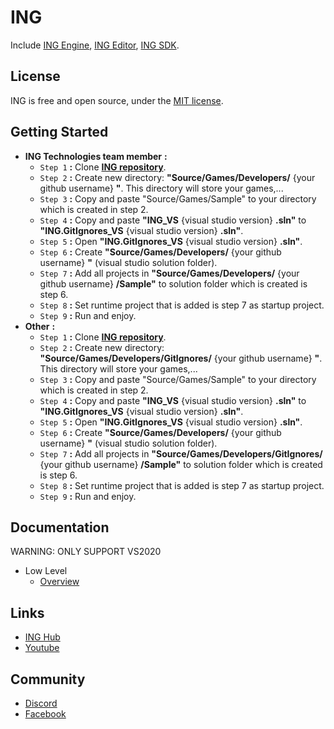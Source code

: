 # ING #
Include [ING Engine](https://github.com/INGTechnologies/ING/blob/main/Documentation/Engine/Engine.md), [ING Editor](https://github.com/INGTechnologies/ING/blob/main/Documentation/Editor/Editor.md), [ING SDK](https://github.com/INGTechnologies/ING/blob/main/Documentation/SDK/SDK.md).


## License ##
ING is free and open source, under the [MIT license](https://github.com/INGTechnologies/ING/blob/main/LICENSE).


## Getting Started ##
- **ING Technologies team member** **:**
  + `Step 1` **:** Clone [**ING repository**](https://github.com/INGTechnologies/ING).
  + `Step 2` **:** Create new directory: **"Source/Games/Developers/** {your github username} **"**. This directory will store your games,...
  + `Step 3` **:** Copy and paste "Source/Games/Sample" to your directory which is created in step 2.
  + `Step 4` **:** Copy and paste **"ING_VS** {visual studio version} **.sln"** to **"ING.GitIgnores_VS** {visual studio version} **.sln"**.
  + `Step 5` **:** Open **"ING.GitIgnores_VS** {visual studio version} **.sln"**.
  + `Step 6` **:** Create **"Source/Games/Developers/** {your github username} **"** (visual studio solution folder).
  + `Step 7` **:** Add all projects in **"Source/Games/Developers/** {your github username} **/Sample"** to solution folder which is created is step 6.
  + `Step 8` **:** Set runtime project that is added is step 7 as startup project.
  + `Step 9` **:** Run and enjoy.
- **Other** **:**
  + `Step 1` **:** Clone [**ING repository**](https://github.com/INGTechnologies/ING).
  + `Step 2` **:** Create new directory: **"Source/Games/Developers/GitIgnores/** {your github username} **"**. This directory will store your games,...
  + `Step 3` **:** Copy and paste "Source/Games/Sample" to your directory which is created in step 2.
  + `Step 4` **:** Copy and paste **"ING_VS** {visual studio version} **.sln"** to **"ING.GitIgnores_VS** {visual studio version} **.sln"**.
  + `Step 5` **:** Open **"ING.GitIgnores_VS** {visual studio version} **.sln"**.
  + `Step 6` **:** Create **"Source/Games/Developers/** {your github username} **"** (visual studio solution folder).
  + `Step 7` **:** Add all projects in **"Source/Games/Developers/GitIgnores/** {your github username} **/Sample"** to solution folder which is created is step 6.
  + `Step 8` **:** Set runtime project that is added is step 7 as startup project.
  + `Step 9` **:** Run and enjoy.


## Documentation ##
WARNING: ONLY SUPPORT VS2020
- Low Level
  + [Overview](Documentation/LowLevel/Overview.md)


## Links ##
+ [ING Hub](https://github.com/INGTechnologies/INGHub)
+ [Youtube](https://www.youtube.com/channel/UCa4_lMxQZJ1B0prRB4w93wA)


## Community
+ [Discord](https://discord.gg/5BYVT6QJkf)
+ [Facebook](https://www.facebook.com/groups/654915242378688)
